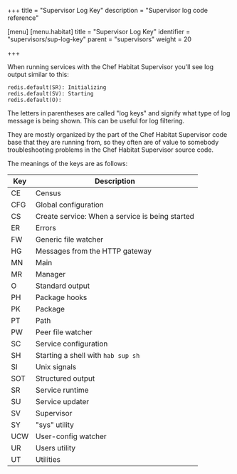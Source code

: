 +++
title = "Supervisor Log Key"
description = "Supervisor log code reference"

[menu]
  [menu.habitat]
    title = "Supervisor Log Key"
    identifier = "supervisors/sup-log-key"
    parent = "supervisors"
    weight = 20

+++

When running services with the Chef Habitat Supervisor you'll see log output similar
to this:

```
redis.default(SR): Initializing
redis.default(SV): Starting
redis.default(O):
```

The letters in parentheses are called "log keys" and signify what type of log
message is being shown. This can be useful for log filtering.

They are mostly organized by the part of the Chef Habitat Supervisor code base that
they are running from, so they often are of value to somebody troubleshooting
problems in the Chef Habitat Supervisor source code.

The meanings of the keys are as follows:

| Key | Description |
|-----|-------------|
| CE | Census |
| CFG | Global configuration |
| CS | Create service: When a service is being started |
| ER | Errors |
| FW | Generic file watcher |
| HG | Messages from the HTTP gateway |
| MN | Main |
| MR | Manager |
| O | Standard output |
| PH | Package hooks |
| PK | Package |
| PT | Path |
| PW | Peer file watcher |
| SC | Service configuration |
| SH | Starting a shell with `hab sup sh` |
| SI | Unix signals |
| SOT | Structured output |
| SR | Service runtime |
| SU | Service updater |
| SV | Supervisor |
| SY | "sys" utility |
| UCW | User-config watcher |
| UR | Users utility |
| UT | Utilities |
